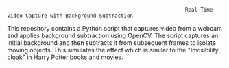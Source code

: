                                                               Real-Time Video Capture with Background Subtraction
This repository contains a Python script that captures video from a webcam and applies background subtraction using OpenCV. 
The script captures an initial background and then subtracts it from subsequent frames to isolate moving objects. This simulates the effect which is similar to the "Invisibility cloak" in Harry Potter books and movies.
